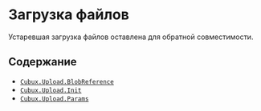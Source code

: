 Загрузка файлов
===============

Устаревшая загрузка файлов оставлена для обратной совместимости.

Содержание
----------

*   [`Cubux.Upload.BlobReference`](blob-reference.md)
*   [`Cubux.Upload.Init`](init.md)
*   [`Cubux.Upload.Params`](params.md)
